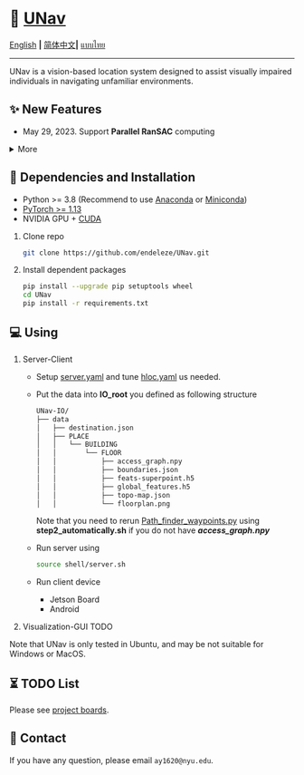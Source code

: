 
# :rocket: [UNav](https://github.com/endeleze/UNav)

[English](README.md) **|** [简体中文](README_CN.md)**|** [แบบไทย](README_Thai.md)

---

UNav is a vision-based location system designed to assist visually impaired individuals in navigating unfamiliar environments.

## :sparkles: New Features

- May 29, 2023. Support **Parallel RanSAC** computing 

<details>
  <summary>More</summary>

</details>

## :wrench: Dependencies and Installation

- Python >= 3.8 (Recommend to use [Anaconda](https://www.anaconda.com/download/#linux) or [Miniconda](https://docs.conda.io/en/latest/miniconda.html))
- [PyTorch >= 1.13](https://pytorch.org/)
- NVIDIA GPU + [CUDA](https://developer.nvidia.com/cuda-downloads)

1. Clone repo

    ```bash
    git clone https://github.com/endeleze/UNav.git
    ```

1. Install dependent packages

    ```bash
    pip install --upgrade pip setuptools wheel
    cd UNav
    pip install -r requirements.txt
    ```
## :computer: Using
1. Server-Client

    * Setup [server.yaml](configs/server.yaml) and tune [hloc.yaml](configs/hloc.yaml) us needed.

   * Put the data into **IO_root** you defined as following structure
   
      ```bash
      UNav-IO/
      ├── data
      │   ├── destination.json
      │   ├── PLACE
      │   │   └── BUILDING
      │   │       └── FLOOR
      │   │           ├── access_graph.npy
      │   │           ├── boundaries.json
      │   │           ├── feats-superpoint.h5
      │   │           ├── global_features.h5
      │   │           ├── topo-map.json
      │   │           └── floorplan.png
      ```

      Note that you need to rerun [Path_finder_waypoints.py](./Path_finder_waypoints.py) using **step2_automatically.sh** if you do not have ***access_graph.npy***
    * Run server using
      ```bash
      source shell/server.sh
      ```
    * Run client device
      * Jetson Board
      * Android
  
2. Visualization-GUI
    TODO

Note that UNav is only tested in Ubuntu, and may be not suitable for Windows or MacOS.

## :hourglass_flowing_sand: TODO List

Please see [project boards](https://github.com/endeleze/UNav/projects).



## :e-mail: Contact

If you have any question, please email `ay1620@nyu.edu`.
